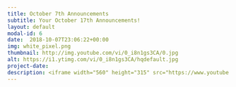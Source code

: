 ```yaml
---
title: October 7th Announcements
subtitle: Your October 17th Announcements!
layout: default
modal-id: 6 
date:  2018-10-07T23:06:22+00:00
img: white_pixel.png
thumbnail: http://img.youtube.com/vi/0_i8n1gs3CA/0.jpg
alt: https://i1.ytimg.com/vi/0_i8n1gs3CA/hqdefault.jpg
project-date: 
description: <iframe width="560" height="315" src="https://www.youtube.com/embed/0_i8n1gs3CA" frameborder="0" allowfullscreen></iframe> 
---
```

